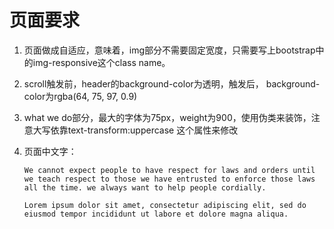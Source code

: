 # 页面要求

1. 页面做成自适应，意味着，img部分不需要固定宽度，只需要写上bootstrap中的img-responsive这个class name。

2. scroll触发前，header的background-color为透明，触发后， background-color为rgba(64, 75, 97, 0.9)

3. what we do部分，最大的字体为75px，weight为900，使用伪类来装饰，注意大写依靠text-transform:uppercase 这个属性来修改

4. 页面中文字：

   ```shell
   We cannot expect people to have respect for laws and orders until we teach respect to those we have entrusted to enforce those laws all the time. we always want to help people cordially.
   ```

   ```shell
   Lorem ipsum dolor sit amet, consectetur adipiscing elit, sed do eiusmod tempor incididunt ut labore et dolore magna aliqua.
   ```

   

